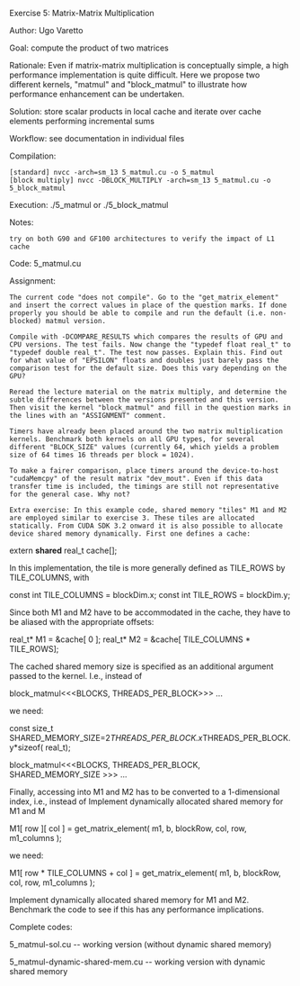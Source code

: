Exercise 5: Matrix-Matrix Multiplication

Author: Ugo Varetto

Goal: compute the product of two matrices

Rationale: Even if matrix-matrix multiplication is conceptually simple, a high performance implementation is quite difficult. Here we propose two different kernels, "matmul" and "block_matmul" to illustrate how performance enhancement can be undertaken.

Solution: store scalar products in local cache and iterate over cache elements performing incremental sums

Workflow: see documentation in individual files

Compilation:

    [standard] nvcc -arch=sm_13 5_matmul.cu -o 5_matmul
    [block multiply] nvcc -DBLOCK_MULTIPLY -arch=sm_13 5_matmul.cu -o 5_block_matmul 

Execution: ./5_matmul or ./5_block_matmul

Notes:

    try on both G90 and GF100 architectures to verify the impact of L1 cache 

Code: 5_matmul.cu

Assignment:

    The current code "does not compile". Go to the "get_matrix_element" and insert the correct values in place of the question marks. If done properly you should be able to compile and run the default (i.e. non-blocked) matmul version. 

    Compile with -DCOMPARE_RESULTS which compares the results of GPU and CPU versions. The test fails. Now change the "typedef float real_t" to "typedef double real_t". The test now passes. Explain this. Find out for what value of "EPSILON" floats and doubles just barely pass the comparison test for the default size. Does this vary depending on the GPU? 

    Reread the lecture material on the matrix multiply, and determine the subtle differences between the versions presented and this version. Then visit the kernel "block_matmul" and fill in the question marks in the lines with an "ASSIGNMENT" comment. 

    Timers have already been placed around the two matrix multiplication kernels. Benchmark both kernels on all GPU types, for several different "BLOCK_SIZE" values (currently 64, which yields a problem size of 64 times 16 threads per block = 1024). 

    To make a fairer comparison, place timers around the device-to-host "cudaMemcpy" of the result matrix "dev_mout". Even if this data transfer time is included, the timings are still not representative for the general case. Why not? 

    Extra exercise: In this example code, shared memory "tiles" M1 and M2 are employed similar to exercise 3. These tiles are allocated statically. From CUDA SDK 3.2 onward it is also possible to allocate device shared memory dynamically. First one defines a cache: 

 extern __shared__ real_t cache[];

In this implementation, the tile is more generally defined as TILE_ROWS by TILE_COLUMNS, with

  const int TILE_COLUMNS = blockDim.x;
  const int TILE_ROWS    = blockDim.y;

Since both M1 and M2 have to be accommodated in the cache, they have to be aliased with the appropriate offsets:

  real_t* M1 = &cache[ 0 ];
  real_t* M2 = &cache[ TILE_COLUMNS * TILE_ROWS];     

The cached shared memory size is specified as an additional argument passed to the kernel. I.e., instead of

 block_matmul<<<BLOCKS, THREADS_PER_BLOCK>>> ...

we need:

 const size_t SHARED_MEMORY_SIZE=2*THREADS_PER_BLOCK.x*THREADS_PER_BLOCK.y*sizeof( real_t);  

 block_matmul<<<BLOCKS, THREADS_PER_BLOCK, SHARED_MEMORY_SIZE >>> ...

Finally, accessing into M1 and M2 has to be converted to a 1-dimensional index, i.e., instead of Implement dynamically allocated shared memory for M1 and M

 M1[ row ][ col ] = get_matrix_element( m1, b, blockRow, col, row, m1_columns );

we need:

 M1[ row * TILE_COLUMNS + col ] = get_matrix_element( m1, b, blockRow, col, row, m1_columns );

Implement dynamically allocated shared memory for M1 and M2. Benchmark the code to see if this has any performance implications.

Complete codes:

5_matmul-sol.cu -- working version (without dynamic shared memory)

5_matmul-dynamic-shared-mem.cu -- working version with dynamic shared memory 
